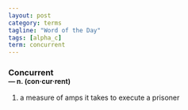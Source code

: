 ```yaml
---
layout: post
category: terms
tagline: "Word of the Day"
tags: [alpha_c]
term: concurrent
---
```


<h3>Concurrent<br/> <small>&mdash; n. (con<span>&middot;</span>cur<span>&middot;</span>rent)</small></h3>
<p><ol>
<li>a measure of amps it takes to execute a prisoner</li>
</ol></p>
